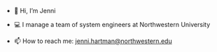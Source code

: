 - 👋  Hi, I’m Jenni
- 💻  I manage a team of system engineers at Northwestern University

- 📫  How to reach me: jenni.hartman@northwestern.edu

<!---
jhartmanNU/jhartmanNU is a ✨ special ✨ repository because its `README.md` (this file) appears on your GitHub profile.
You can click the Preview link to take a look at your changes.
--->
